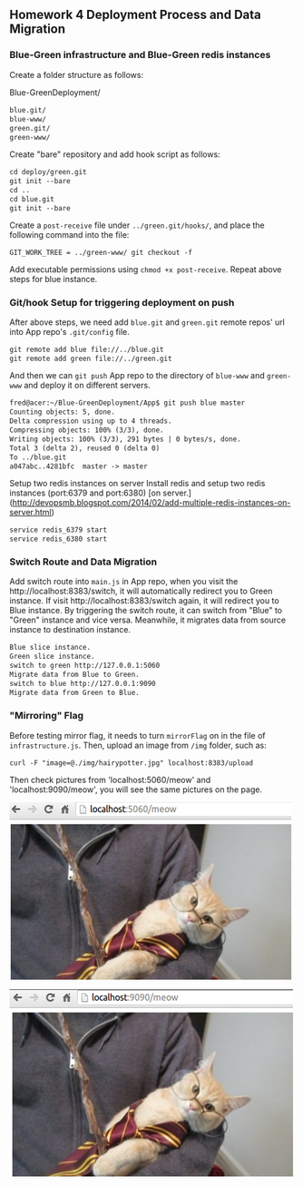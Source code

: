 ## Homework 4 Deployment Process and Data Migration

### Blue-Green infrastructure and Blue-Green redis instances
Create a folder structure as follows:

Blue-GreenDeployment/

    blue.git/
    blue-www/
    green.git/
    green-www/

Create "bare" repository and add hook script as follows:

    cd deploy/green.git
    git init --bare
    cd ..
    cd blue.git
    git init --bare

Create a `post-receive` file under `../green.git/hooks/`, and place the following command into the file:

    GIT_WORK_TREE = ../green-www/ git checkout -f

Add executable permissions using `chmod +x post-receive`. Repeat above steps for blue instance.

### Git/hook Setup for triggering deployment on push
After above steps, we need add `blue.git` and `green.git` remote repos' url into App repo's `.git/config` file. 

	git remote add blue file://../blue.git
	git remote add green file://../green.git

And then we can `git push` App repo to the directory of `blue-www` and `green-www` and deploy it on different servers.

    fred@acer:~/Blue-GreenDeployment/App$ git push blue master
    Counting objects: 5, done.
    Delta compression using up to 4 threads.
    Compressing objects: 100% (3/3), done.
    Writing objects: 100% (3/3), 291 bytes | 0 bytes/s, done.
    Total 3 (delta 2), reused 0 (delta 0)
    To ../blue.git
    a047abc..4281bfc  master -> master

Setup two redis instances on server
Install redis and setup two redis instances (port:6379 and port:6380) [on server.] (http://devopsmb.blogspot.com/2014/02/add-multiple-redis-instances-on-server.html)

    service redis_6379 start
    service redis_6380 start

### Switch Route and Data Migration
Add switch route into `main.js` in App repo, when you visit the http://localhost:8383/switch, it will automatically redirect you to Green instance. If visit http://localhost:8383/switch again, it will redirect you to Blue instance. By triggering the switch route, it can switch from "Blue" to "Green" instance and vice versa. Meanwhile, it migrates data from source instance to destination instance.

    Blue slice instance.
    Green slice instance.
    switch to green http://127.0.0.1:5060
    Migrate data from Blue to Green.
    switch to blue http://127.0.0.1:9090
    Migrate data from Green to Blue.

### "Mirroring" Flag
Before testing mirror flag, it needs to turn `mirrorFlag` on in the file of `infrastructure.js`. Then, upload an image from `/img` folder, such as:

    curl -F "image=@./img/hairypotter.jpg" localhost:8383/upload

Then check pictures from 'localhost:5060/meow' and 'localhost:9090/meow', you will see the same pictures on the page.

![alt tag](https://github.com/maxlpy/Blue-GreenDeployment/blob/master/Pictures/MirrorFlag1.png)

![alt tag](https://github.com/maxlpy/Blue-GreenDeployment/blob/master/Pictures/MirrorFlag2.png)  
